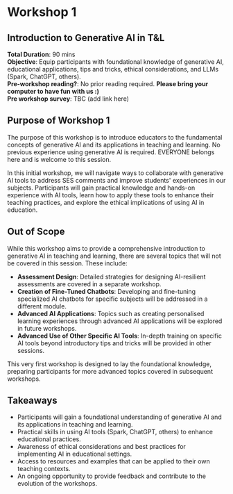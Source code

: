 # Workshop 1

## Introduction to Generative AI in T&L

**Total Duration**: 90 mins  
**Objective**: Equip participants with foundational knowledge of generative AI, educational applications, tips and tricks, ethical considerations, and LLMs (Spark, ChatGPT, others).  
**Pre-workshop reading?**: No prior reading required. **Please bring your computer to have fun with us :)**  
**Pre workshop survey**: TBC (add link here)

## Purpose of Workshop 1

The purpose of this workshop is to introduce educators to the fundamental concepts of generative AI and its applications in teaching and learning. No previous experience using generative AI is required. EVERYONE belongs here and is welcome to this session. 

In this initial workshop, we will navigate ways to collaborate with generative AI tools to address SES comments and improve students' experiences in our subjects. Participants will gain practical knowledge and hands-on experience with AI tools, learn how to apply these tools to enhance their teaching practices, and explore the ethical implications of using AI in education.

## Out of Scope

While this workshop aims to provide a comprehensive introduction to generative AI in teaching and learning, there are several topics that will not be covered in this session. These include:

- **Assessment Design**: Detailed strategies for designing AI-resilient assessments are covered in a separate workshop.
- **Creation of Fine-Tuned Chatbots**: Developing and fine-tuning specialized AI chatbots for specific subjects will be addressed in a different module.
- **Advanced AI Applications**: Topics such as creating personalised learning experiences through advanced AI applications will be explored in future workshops.
- **Advanced Use of Other Specific AI Tools**: In-depth training on specific AI tools beyond introductory tips and tricks will be provided in other sessions.

This very first workshop is designed to lay the foundational knowledge, preparing participants for more advanced topics covered in subsequent workshops.

## Takeaways

- Participants will gain a foundational understanding of generative AI and its applications in teaching and learning.
- Practical skills in using AI tools (Spark, ChatGPT, others) to enhance educational practices.
- Awareness of ethical considerations and best practices for implementing AI in educational settings.
- Access to resources and examples that can be applied to their own teaching contexts.
- An ongoing opportunity to provide feedback and contribute to the evolution of the workshops.



